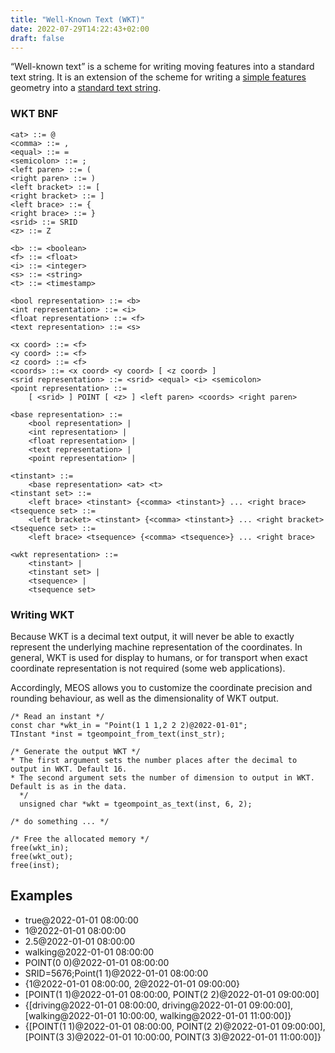 ```yaml
---
title: "Well-Known Text (WKT)"
date: 2022-07-29T14:22:43+02:00
draft: false
---
```


“Well-known text” is a scheme for writing moving features into a standard text string. It is an extension of the scheme for writing a [simple features ](https://en.wikipedia.org/wiki/Simple_Features)geometry into a [standard text string](https://libgeos.org/specifications/wkt/).



### WKT BNF

``` 
<at> ::= @
<comma> ::= ,
<equal> ::= =
<semicolon> ::= ;
<left paren> ::= (
<right paren> ::= )
<left bracket> ::= [
<right bracket> ::= ]
<left brace> ::= {
<right brace> ::= }
<srid> ::= SRID
<z> ::= Z

<b> ::= <boolean>
<f> ::= <float>
<i> ::= <integer>
<s> ::= <string>
<t> ::= <timestamp>

<bool representation> ::= <b>
<int representation> ::= <i>
<float representation> ::= <f>
<text representation> ::= <s>

<x coord> ::= <f>
<y coord> ::= <f>
<z coord> ::= <f>
<coords> ::= <x coord> <y coord> [ <z coord> ]
<srid representation> ::= <srid> <equal> <i> <semicolon>
<point representation> ::=
    [ <srid> ] POINT [ <z> ] <left paren> <coords> <right paren>

<base representation> ::=
    <bool representation> |
    <int representation> |
    <float representation> |
    <text representation> |
    <point representation> |

<tinstant> ::=
    <base representation> <at> <t>
<tinstant set> ::=
    <left brace> <tinstant> {<comma> <tinstant>} ... <right brace>
<tsequence set> ::=
    <left bracket> <tinstant> {<comma> <tinstant>} ... <right bracket>
<tsequence set> ::=
    <left brace> <tsequence> {<comma> <tsequence>} ... <right brace>

<wkt representation> ::=
    <tinstant> |
    <tinstant set> |
    <tsequence> |
    <tsequence set>
```

### Writing WKT

Because WKT is a decimal text output, it will never be able to exactly represent the underlying machine representation of the coordinates. In general, WKT is used for display to humans, or for transport when exact coordinate representation is not required (some web applications).

Accordingly, MEOS allows you to customize the coordinate precision and rounding behaviour, as well as the dimensionality of WKT output.


```
/* Read an instant */
const char *wkt_in = "Point(1 1 1,2 2 2)@2022-01-01";
TInstant *inst = tgeompoint_from_text(inst_str);

/* Generate the output WKT */
* The first argument sets the number places after the decimal to output in WKT. Default 16.
* The second argument sets the number of dimension to output in WKT. Default is as in the data.
  */
  unsigned char *wkt = tgeompoint_as_text(inst, 6, 2);

/* do something ... */

/* Free the allocated memory */
free(wkt_in);
free(wkt_out);
free(inst);
```


## Examples

- true@2022-01-01 08:00:00
- 1@2022-01-01 08:00:00
- 2.5@2022-01-01 08:00:00
- walking@2022-01-01 08:00:00
- POINT(0 0)@2022-01-01 08:00:00
- SRID=5676;Point(1 1)@2022-01-01 08:00:00
- {1@2022-01-01 08:00:00, 2@2022-01-01 09:00:00}
- [POINT(1 1)@2022-01-01 08:00:00, POINT(2 2)@2022-01-01 09:00:00]
- {[driving@2022-01-01 08:00:00, driving@2022-01-01 09:00:00], [walking@2022-01-01 10:00:00, walking@2022-01-01 11:00:00]}
- {[POINT(1 1)@2022-01-01 08:00:00, POINT(2 2)@2022-01-01 09:00:00], [POINT(3 3)@2022-01-01 10:00:00, POINT(3 3)@2022-01-01 11:00:00]}

